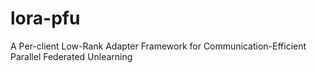 # lora-pfu
A Per-client Low-Rank Adapter Framework for Communication-Efficient Parallel Federated Unlearning
